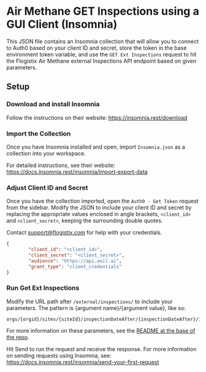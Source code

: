 # Air Methane GET Inspections using a GUI Client (Insomnia)

This JSON file contains an Insomnia collection that will allow you to connect to Auth0 based on your client ID and secret, store the token in the base environment token variable, and use the ```GET Ext Inspections``` request to hit the Flogistix Air Methane external Inspections API endpoint based on given parameters.

## Setup

### Download and install Insomnia
Follow the instructions on their website: https://insomnia.rest/download

### Import the Collection
Once you have Insomnia installed and open, import ```Insomnia.json``` as a collection into your workspace.

For detailed instructions, see their website: https://docs.insomnia.rest/insomnia/import-export-data

### Adjust Client ID and Secret
Once you have the collection imported, open the ```Auth0 - Get Token``` request from the sidebar. Modify the JSON to include your client ID and secret by replacing the appropriate values enclosed in angle brackets, ```<client_id>``` and ```<client_secret>```, keeping the surrounding double quotes.

Contact support@flogistix.com for help with your credentials.

```JSON
{
		"client_id": "<client_id>",
		"client_secret": "<client_secret>",
		"audience": "https://api.axil.ai",
		"grant_type": "client_credentials"
}
```

### Run Get Ext Inspections
Modify the URL path after ```/external/inspections/``` to include your parameters. The pattern is {argument name}/{argument value}, like so:
```
orgs/{orgid}/sites/{siteId}/inspectionDateAfter/{inspectionDateAfter}/inspectionDateBefore/{inspectionDateBefore}
```

For more information on these parameters, see the [README at the base of the repo](../../README.md).

Hit Send to run the request and receive the response. For more information on sending requests using Insomnia, see: https://docs.insomnia.rest/insomnia/send-your-first-request
